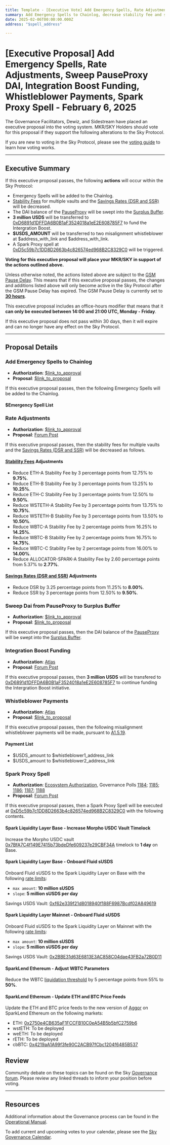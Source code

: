 ```yaml
---
title: Template - [Executive Vote] Add Emergency Spells, Rate Adjustments, Sweep PauseProxy DAI, Integration Boost Funding, Whistleblower Payments, Spark Sproxy Spell - February 6, 2025
summary: Add Emergency Spells to Chainlog, decrease stability fee and savings rates, sweep DAI in PauseProxy to the Surplus Buffer, fund Integration Boost, payments to alignment whistleblowers, trigger a Spark Proxy spell.
date: 2025-02-06T00:00:00.000Z
address: "$spell_address"

---
```

# [Executive Proposal] Add Emergency Spells, Rate Adjustments, Sweep PauseProxy DAI, Integration Boost Funding, Whistleblower Payments, Spark Proxy Spell - February 6, 2025

The Governance Facilitators, Dewiz, and Sidestream have placed an executive proposal into the voting system. MKR/SKY Holders should vote for this proposal if they support the following alterations to the Sky Protocol.

If you are new to voting in the Sky Protocol, please see the [voting guide](https://manual.makerdao.com/governance/voting-in-makerdao/on-chain-governance) to learn how voting works.

---

## Executive Summary

If this executive proposal passes, the following **actions** will occur within the Sky Protocol:
- Emergency Spells will be added to the Chainlog.
- [Stability Fees](https://sky-atlas.powerhouse.io/#A.3.8.1.1.2.3_Stability_Fee-67e40a3b-f1c2-4dc6-b502-2affeab0b232|57eaf45219bea3b430c2) for multiple vaults and the [Savings Rates (DSR and SSR)](https://sky-atlas.powerhouse.io/A.4.3.1_Savings_Rates/5586fe33-b0af-41f0-9629-b1716c7c0967%7Cb3417d54) will be decreased.
- The DAI balance of the [PauseProxy](https://etherscan.io/address/0xbe8e3e3618f7474f8cb1d074a26affef007e98fb) will be swept into the [Surplus Buffer](https://sky-atlas.powerhouse.io/A.3.5.1_Surplus_Buffer/11af2ff0-8d73-806a-afb0-ca38393197d3%7C57ea2c54).
- **3 million USDS** will be transferred to [0xD6891d1DFFDA6B0B1aF3524018a1eE2E608785F7](https://etherscan.io/address/0xD6891d1DFFDA6B0B1aF3524018a1eE2E608785F7) to fund the Intergration Boost.
- **$USDS_AMOUNT** will be transferred to two misalignment whistleblower at $address_with_link and $address_with_link.
- A Spark Proxy spell at [0xD5c59b7c1DD8D2663b4c826574ed968B2C8329C0](https://etherscan.io/address/0xD5c59b7c1DD8D2663b4c826574ed968B2C8329C0#code) will be triggered. 

**Voting for this executive proposal will place your MKR/SKY in support of the actions outlined above.**

Unless otherwise noted, the actions listed above are subject to the [GSM Pause Delay](https://sky-atlas.powerhouse.io/#A.1.8.2.1_Pause_Delay-a98b8227-95f6-4711-9d8d-f52cbc6ad2d0|0db30758e055). This means that if this executive proposal passes, the changes and additions listed above will only become active in the Sky Protocol after the GSM Pause Delay has expired. The GSM Pause Delay is currently set to [**30 hours**](https://sky-atlas.powerhouse.io/#A.1.8.2.1.2_Pause_Delay_Current_Value-09d2514b-3169-4755-a654-2c774456980d|0db30758e055d2d0).

This executive proposal includes an office-hours modifier that means that it **can only be executed between 14:00 and 21:00 UTC, Monday - Friday**. 

If this executive proposal does not pass within 30 days, then it will expire and can no longer have any effect on the Sky Protocol.

---

## Proposal Details

### Add Emergency Spells to Chainlog

- **Authorization**: [$link_to_approval]()
- **Proposal**: [$link_to_proposal]()

If this executive proposal passes, then the following Emergency Spells will be added to the Chainlog.

#### $Emergency Spell List

### Rate Adjustments

- **Authorization**: [$link_to_approval]()
- **Proposal**: [Forum Post](https://forum.sky.money/t/feb-6-2025-stability-scope-parameter-changes-21/25906)

If this executive proposal passes, then the stability fees for multiple vaults and the [Savings Rates (DSR and SSR)](https://sky-atlas.powerhouse.io/A.4.3.1_Savings_Rates/5586fe33-b0af-41f0-9629-b1716c7c0967%7Cb3417d54) will be decreased as follows.

#### [Stability Fees](https://sky-atlas.powerhouse.io/#A.3.8.1.1.2.3_Stability_Fee-67e40a3b-f1c2-4dc6-b502-2affeab0b232|57eaf45219bea3b430c2) Adjustments

- Reduce ETH-A Stability Fee by 3 percentage points from 12.75% to **9.75%**.
- Reduce ETH-B Stability Fee by 3 percentage points from 13.25% to **10.25%**.
- Reduce ETH-C Stability Fee by 3 percentage points from 12.50% to **9.50%**.
- Reduce WSTETH-A Stability Fee by 3 percentage points from 13.75% to **10.75%**.
- Reduce WSTETH-B Stability Fee by 3 percentage points from 13.50% to **10.50%**.
- Reduce WBTC-A Stability Fee by 2 percentage points from 16.25% to **14.25%**.
- Reduce WBTC-B Stability Fee by 2 percentage points from 16.75% to **14.75%**.
- Reduce WBTC-C Stability Fee by 2 percentage points from 16.00% to **14.00%**.
- Reduce ALLOCATOR-SPARK-A Stability Fee by 2.60 percentage points from 5.37% to **2.77%**.

#### [Savings Rates (DSR and SSR)](https://sky-atlas.powerhouse.io/A.4.3.1_Savings_Rates/5586fe33-b0af-41f0-9629-b1716c7c0967%7Cb3417d54) Adjustments

- Reduce DSR by 3.25 percentage points from 11.25% to **8.00%**.
- Reduce SSR by 3 percentage points from 12.50% to **9.50%**.

### Sweep Dai from PauseProxy to Surplus Buffer

- **Authorization**: [$link_to_approval]()
- **Proposal**: [$link_to_proposal]()

If this executive proposal passes, then the DAI balance of the [PauseProxy](https://etherscan.io/address/0xbe8e3e3618f7474f8cb1d074a26affef007e98fb) will be swept into the [Surplus Buffer](https://sky-atlas.powerhouse.io/A.3.5.1_Surplus_Buffer/11af2ff0-8d73-806a-afb0-ca38393197d3%7C57ea2c54).

### Integration Boost Funding

- **Authorization**: [Atlas](https://sky-atlas.powerhouse.io/A.5.2.1.2_Integration_Boost/129f2ff0-8d73-8057-850b-d32304e9c91a|8d5a9e88cf49)
- **Proposal**: [Forum Post](https://forum.sky.money/t/utilization-of-the-integration-boost-budget-a-5-2-1-2/25536/5)

If this executive proposal passes, then  **3 million USDS** will be transfered to [0xD6891d1DFFDA6B0B1aF3524018a1eE2E608785F7](https://etherscan.io/address/0xD6891d1DFFDA6B0B1aF3524018a1eE2E608785F7) to continue funding the Intergration Boost initiative.

### Whistleblower Payments

- **Authorization**: [Atlas](https://sky-atlas.powerhouse.io/A.1.5.19_Whistleblower_Bounty/fb2de9a9-8154-46b8-9631-a5dda875921e|0db3af4e955e)
- **Proposal**: [$link_to_proposal]()

If this executive proposal passes, then the following misalignment whistleblower payments will be made, pursuant to [A1.5.19](https://sky-atlas.powerhouse.io/A.1.5.19_Whistleblower_Bounty/fb2de9a9-8154-46b8-9631-a5dda875921e|0db3af4e955e).

#### Payment List

- $USDS_amount to $whistleblower1_address_link
- $USDS_amount to $whistleblower2_address_link

### Spark Proxy Spell

- **Authorization**: [Ecosystem Authorization](https://forum.sky.money/t/feb-6-2025-proposed-changes-to-spark-for-upcoming-spell-actual/25888/3), Governance Polls [1184](https://vote.makerdao.com/polling/QmUMkWLQ); [1185](https://vote.makerdao.com/polling/QmTfntSm); [1186](https://vote.makerdao.com/polling/QmWCe4JD); [1187](https://vote.makerdao.com/polling/QmbSANrr); [1188](https://vote.makerdao.com/polling/QmRKhzad)
- **Proposal**: [Forum Post](https://forum.sky.money/t/feb-6-2025-proposed-changes-to-spark-for-upcoming-spell-actual/25888)

If this executive proposal passes, then a Spark Proxy Spell will be executed at [0xD5c59b7c1DD8D2663b4c826574ed968B2C8329C0](https://etherscan.io/address/0xD5c59b7c1DD8D2663b4c826574ed968B2C8329C0#code) with the following contents.

#### Spark Liquidity Layer Base - Increase Morpho USDC Vault Timelock

Increase the Morpho USDC vault [0x7BfA7C4f149E7415b73bdeDfe609237e29CBF34A](https://basescan.org/address/0x7BfA7C4f149E7415b73bdeDfe609237e29CBF34A) timelock to **1 day** on Base.

#### Spark Liquidity Layer Base - Onboard Fluid sUSDS

Onboard Fluid sUSDS to the Spark Liquidity Layer on Base with the following [rate limits](https://docs.spark.fi/dev/spark-liquidity-layer/spark-alm-controller#rate-limits):

- `max amount`: **10 million sUSDS**
- `slope`: **5 million sUSDS per day**

Savings USDS Vault: [0xf62e339f21d8018940f188F6987Bcdf02A849619](https://basescan.org/address/0xf62e339f21d8018940f188F6987Bcdf02A849619)

#### Spark Liquidity Layer Mainnet - Onboard Fluid sUSDS

Onboard Fluid sUSDS to the Spark Liquidity Layer on Mainnet with the following [rate limits](https://docs.spark.fi/dev/spark-liquidity-layer/spark-alm-controller#rate-limits):

- `max amount`: **10 million sUSDS**
- `slope`: **5 million sUSDS per day**

Savings USDS Vault: [0x2BBE31d63E6813E3AC858C04dae43FB2a72B0D11](https://etherscan.io/address/0x2BBE31d63E6813E3AC858C04dae43FB2a72B0D11)

#### SparkLend Ethereum - Adjust WBTC Parameters

Reduce the WBTC [liquidation threshold](https://sky-atlas.powerhouse.io/A.3.8.1.6.1.5_Liquidation_Threshold_Definition/9170a423-fba1-4fbe-83c4-f55f2510a9db|57eaf45219be608847d6) by 5 percentage points from 55% to **50%**.

#### SparkLend Ethereum - Update ETH and BTC Price Feeds

Update the ETH and BTC price feeds to the new version of [Aggor](https://github.com/chronicleprotocol/aggor) on SparkLend Ethereum on the following markets:

- ETH: [0x2750e4CB635aF1FCCFB10C0eA54B5b5bfC2759b6](https://etherscan.io/address/0x2750e4CB635aF1FCCFB10C0eA54B5b5bfC2759b6)
- wstETH: To be deployed
- weETH: To be deployed
- rETH: To be deployed
- cbBTC: [0x4219aA1A99f3fe90C2ACB97fCbc1204f6485B537](https://etherscan.io/address/0x4219aA1A99f3fe90C2ACB97fCbc1204f6485B537)

## Review

Community debate on these topics can be found on the Sky [Governance forum](https://forum.makerdao.com/). Please review any linked threads to inform your position before voting.

---

## Resources

Additional information about the Governance process can be found in the [Operational Manual](https://manual.makerdao.com).

To add current and upcoming votes to your calendar, please see the [Sky Governance Calendar](https://manual.makerdao.com/makerdao/calendars/governance-calendar).
